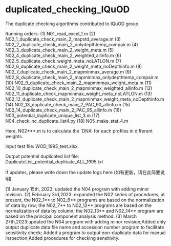 # duplicated_checking_IQuOD
The duplicate checking algorithms contributed to IQuOD group

Running orders:
(1) N01_read_excel_1.m
(2) N02_1_duplicate_check_main_2_mapstd_average.m
(3) N02_2_duplicate_check_main_2_onlydepthtemp_compair.m
(4) N02_3_duplicate_check_main_2_weight_meta.m
(5) N02_4_duplicate_check_main_2_weighted_allinfo.m
(6) N02_5_duplicate_check_weight_meta_noLATLON.m
(7) N02_6_duplicate_check_main_2_weight_meta_noDepthinfo.m
(8) N02_7_duplicate_check_main_2_mapminmax_average.m
(9) N02_8_duplicate_check_main_2_mapminmax_onlydepthtemp_compair.m
(10) N02_9_duplicate_check_main_2_mapminmax_weight_meta.m
(11) N02_10_duplicate_check_main_2_mapminmax_weighted_allinfo.m
(12) N02_11_duplicate_check_mapminmax_weight_meta_noLATLON.m
(13) N02_12_duplicate_check_main_2_mapminmax_weight_meta_noDepthinfo.m
(14) N02_13_duplicate_check_main_2_PAC_90_allinfo.m
(15) N02_14_duplicate_check_main_2_PAC_95_allinfo.m
(16) N03_potential_duplicate_unique_list_3.m
(17) N04_check_nc_duplicate_list4.py
(18) N05_make_stat_4.m

Here, N02***.m is to calculate the 'DNA' for each profiles in different weights.

Input test file: WOD_1995_test.xlsx.

Output potential duplicated list file: DuplicateList_potential_duplicate_ALL_1995.txt


If updates, please write down the update logs here (如有更新，请在此简要说明)

(1) January 15th, 2023: updated the N04 program with adding minor revision.
(2) February 3rd,2023: expanded the N02 series of procedures, at present, the N02_1** to N02_6** programs are based on the normalization of data by row; the N02_7** to N02_12** programs are based on the normalization of data by column; the N02_13** and N02_14** program are based on the principal component analysis method.
(3) March 27th,2023:updated the N04 program with adding minor revision;Added only output duplicate data file name and accession number program to facilitate sensitivity check; Added a program to output non-duplicate data for manual inspection;Added procedures for checking sensitivity.
